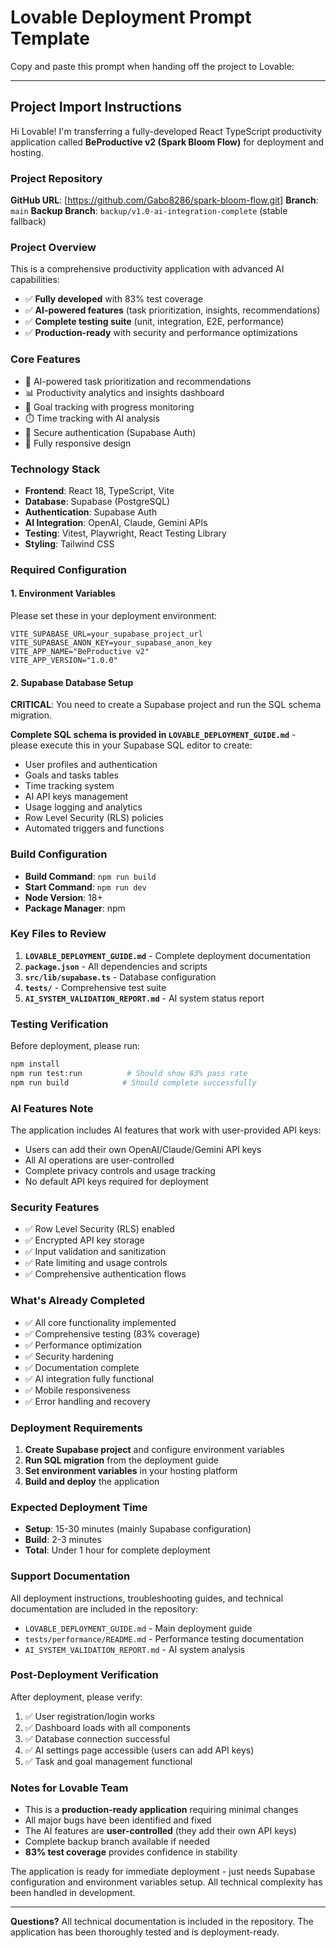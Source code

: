 # Lovable Deployment Prompt Template

Copy and paste this prompt when handing off the project to Lovable:

---

## Project Import Instructions

Hi Lovable! I'm transferring a fully-developed React TypeScript productivity application called **BeProductive v2 (Spark Bloom Flow)** for deployment and hosting.

### Project Repository
**GitHub URL**: [https://github.com/Gabo8286/spark-bloom-flow.git]
**Branch**: `main`
**Backup Branch**: `backup/v1.0-ai-integration-complete` (stable fallback)

### Project Overview
This is a comprehensive productivity application with advanced AI capabilities:
- ✅ **Fully developed** with 83% test coverage
- ✅ **AI-powered features** (task prioritization, insights, recommendations)
- ✅ **Complete testing suite** (unit, integration, E2E, performance)
- ✅ **Production-ready** with security and performance optimizations

### Core Features
- 🤖 AI-powered task prioritization and recommendations
- 📊 Productivity analytics and insights dashboard
- 🎯 Goal tracking with progress monitoring
- ⏱️ Time tracking with AI analysis
- 🔐 Secure authentication (Supabase Auth)
- 📱 Fully responsive design

### Technology Stack
- **Frontend**: React 18, TypeScript, Vite
- **Database**: Supabase (PostgreSQL)
- **Authentication**: Supabase Auth
- **AI Integration**: OpenAI, Claude, Gemini APIs
- **Testing**: Vitest, Playwright, React Testing Library
- **Styling**: Tailwind CSS

### Required Configuration

#### 1. Environment Variables
Please set these in your deployment environment:
```env
VITE_SUPABASE_URL=your_supabase_project_url
VITE_SUPABASE_ANON_KEY=your_supabase_anon_key
VITE_APP_NAME="BeProductive v2"
VITE_APP_VERSION="1.0.0"
```

#### 2. Supabase Database Setup
**CRITICAL**: You need to create a Supabase project and run the SQL schema migration.

**Complete SQL schema is provided in `LOVABLE_DEPLOYMENT_GUIDE.md`** - please execute this in your Supabase SQL editor to create:
- User profiles and authentication
- Goals and tasks tables
- Time tracking system
- AI API keys management
- Usage logging and analytics
- Row Level Security (RLS) policies
- Automated triggers and functions

### Build Configuration
- **Build Command**: `npm run build`
- **Start Command**: `npm run dev`
- **Node Version**: 18+
- **Package Manager**: npm

### Key Files to Review
1. **`LOVABLE_DEPLOYMENT_GUIDE.md`** - Complete deployment documentation
2. **`package.json`** - All dependencies and scripts
3. **`src/lib/supabase.ts`** - Database configuration
4. **`tests/`** - Comprehensive test suite
5. **`AI_SYSTEM_VALIDATION_REPORT.md`** - AI system status report

### Testing Verification
Before deployment, please run:
```bash
npm install
npm run test:run          # Should show 83% pass rate
npm run build            # Should complete successfully
```

### AI Features Note
The application includes AI features that work with user-provided API keys:
- Users can add their own OpenAI/Claude/Gemini API keys
- All AI operations are user-controlled
- Complete privacy controls and usage tracking
- No default API keys required for deployment

### Security Features
- ✅ Row Level Security (RLS) enabled
- ✅ Encrypted API key storage
- ✅ Input validation and sanitization
- ✅ Rate limiting and usage controls
- ✅ Comprehensive authentication flows

### What's Already Completed
- ✅ All core functionality implemented
- ✅ Comprehensive testing (83% coverage)
- ✅ Performance optimization
- ✅ Security hardening
- ✅ Documentation complete
- ✅ AI integration fully functional
- ✅ Mobile responsiveness
- ✅ Error handling and recovery

### Deployment Requirements
1. **Create Supabase project** and configure environment variables
2. **Run SQL migration** from the deployment guide
3. **Set environment variables** in your hosting platform
4. **Build and deploy** the application

### Expected Deployment Time
- **Setup**: 15-30 minutes (mainly Supabase configuration)
- **Build**: 2-3 minutes
- **Total**: Under 1 hour for complete deployment

### Support Documentation
All deployment instructions, troubleshooting guides, and technical documentation are included in the repository:
- `LOVABLE_DEPLOYMENT_GUIDE.md` - Main deployment guide
- `tests/performance/README.md` - Performance testing documentation
- `AI_SYSTEM_VALIDATION_REPORT.md` - AI system analysis

### Post-Deployment Verification
After deployment, please verify:
1. ✅ User registration/login works
2. ✅ Dashboard loads with all components
3. ✅ Database connection successful
4. ✅ AI settings page accessible (users can add API keys)
5. ✅ Task and goal management functional

### Notes for Lovable Team
- This is a **production-ready application** requiring minimal changes
- All major bugs have been identified and fixed
- The AI features are **user-controlled** (they add their own API keys)
- Complete backup branch available if needed
- **83% test coverage** provides confidence in stability

The application is ready for immediate deployment - just needs Supabase configuration and environment variables setup. All technical complexity has been handled in development.

---

**Questions?** All technical documentation is included in the repository. The application has been thoroughly tested and is deployment-ready.
